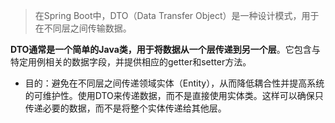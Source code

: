 > 在Spring Boot中，DTO（Data Transfer Object）是一种设计模式，用于在不同层之间传输数据。

**DTO通常是一个简单的Java类，用于将数据从一个层传递到另一个层**。它包含与特定用例相关的数据字段，并提供相应的getter和setter方法。
- 目的：避免在不同层之间传递领域实体（Entity），从而降低耦合性并提高系统的可维护性。使用DTO来传递数据，而不是直接使用实体类。这样可以确保只传递必要的数据，而不是将整个实体传递给其他层。